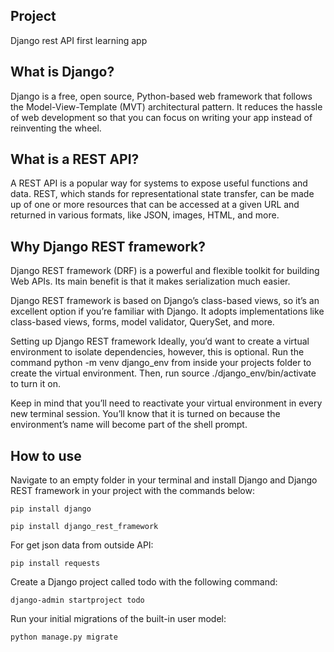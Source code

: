 ## Project
Django rest API first learning app

## What is Django?
Django is a free, open source, Python-based web framework that follows the Model-View-Template (MVT) architectural pattern. It reduces the hassle of web development so that you can focus on writing your app instead of reinventing the wheel.

## What is a REST API?
A REST API is a popular way for systems to expose useful functions and data. REST, which stands for representational state transfer, can be made up of one or more resources that can be accessed at a given URL and returned in various formats, like JSON, images, HTML, and more.

## Why Django REST framework?
Django REST framework (DRF) is a powerful and flexible toolkit for building Web APIs. Its main benefit is that it makes serialization much easier.

Django REST framework is based on Django’s class-based views, so it’s an excellent option if you’re familiar with Django. It adopts implementations like class-based views, forms, model validator, QuerySet, and more.

Setting up Django REST framework
Ideally, you’d want to create a virtual environment to isolate dependencies, however, this is optional. Run the command python -m venv django_env from inside your projects folder to create the virtual environment. Then, run source ./django_env/bin/activate to turn it on.

Keep in mind that you’ll need to reactivate your virtual environment in every new terminal session. You’ll know that it is turned on because the environment’s name will become part of the shell prompt.

## How to use 

Navigate to an empty folder in your terminal and install Django and Django REST framework in your project with the commands below:

`pip install django`

`pip install django_rest_framework`

For get json data from outside API:

`pip install requests`

Create a Django project called todo with the following command:

`django-admin startproject todo`

Run your initial migrations of the built-in user model:

`python manage.py migrate`

 

